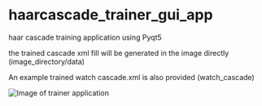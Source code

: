 # haarcascade_trainer_gui_app
haar cascade training application using Pyqt5

the trained cascade xml fill will be generated in the image directly (image_directory/data)

An example trained watch cascade.xml is also provided (watch_cascade)


![Image of trainer application](https://drive.google.com/file/d/1Fs_jCffFxXX1qXN03afLIgwOeTDi0W0t/view?usp=sharing)
